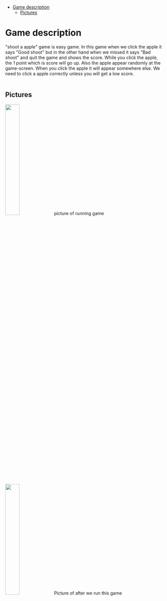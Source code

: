 </br>

- [Game description](#game-description)
  - [Pictures](#pictures)


# Game description
"shoot a apple" game is easy game. In this game when we click the apple it says "Good shoot" but in the other hand when we missed it says "Bad shoot" and quit the game and shows the score. While you click the apple, the 1 point which is score will go up. Also the apple appear randomly at the game-screen. When you click the apple it will appear somewhere else. We need to click a apple correctly unless you will get a low score. 
</br>
</br>

## Pictures
<img width="30%" src="https://user-images.githubusercontent.com/128290219/226170443-d2fb7b9d-7d43-4665-849e-e7634a0576c9.png">
picture of running game
</br>
</br>
</br>
<img width="30%" src="https://user-images.githubusercontent.com/128290219/227766160-e3f7d6a7-9ed9-4bde-b5db-d230c2a9f036.png">
Picture of after we run this game 
